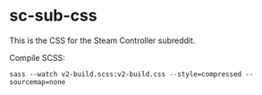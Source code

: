 # sc-sub-css
This is the CSS for the Steam Controller subreddit.

Compile SCSS:

`sass --watch v2-build.scss:v2-build.css --style=compressed --sourcemap=none`
